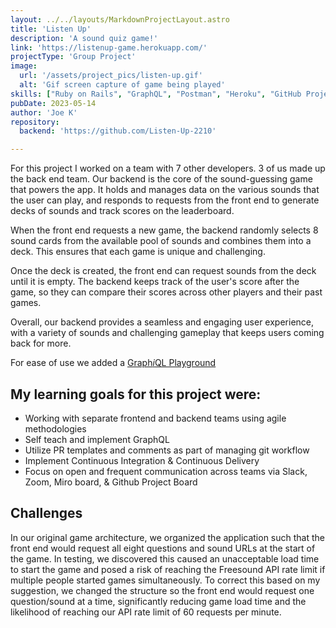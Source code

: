 ```yaml
---
layout: ../../layouts/MarkdownProjectLayout.astro
title: 'Listen Up'
description: 'A sound quiz game!'
link: 'https://listenup-game.herokuapp.com/'
projectType: 'Group Project'
image: 
  url: '/assets/project_pics/listen-up.gif' 
  alt: 'Gif screen capture of game being played'
skills: ["Ruby on Rails", "GraphQL", "Postman", "Heroku", "GitHub Projects", "CI CD", "REST API", "VCR / WebMock", "RSpec", "ActiveRecord", "SQL"]
pubDate: 2023-05-14
author: 'Joe K'
repository:
  backend: 'https://github.com/Listen-Up-2210'

---
```

For this project I worked on a team with 7 other developers. 3 of us made up the back end team. Our backend is the core of the sound-guessing game that powers the app. It holds and manages data on the various sounds that the user can play, and responds to requests from the front end to generate decks of sounds and track scores on the leaderboard.

When the front end requests a new game, the backend randomly selects 8 sound cards from the available pool of sounds and combines them into a deck. This ensures that each game is unique and challenging.

Once the deck is created, the front end can request sounds from the deck until it is empty. The backend keeps track of the user's score after the game, so they can compare their scores across other players and their past games.

Overall, our backend provides a seamless and engaging user experience, with a variety of sounds and challenging gameplay that keeps users coming back for more.

For ease of use we added a [Graph*i*QL Playground](https://listen-up-be.herokuapp.com/graphiql)

## My learning goals for this project were:
- Working with separate frontend and backend teams using agile methodologies
- Self teach and implement GraphQL
- Utilize PR templates and comments as part of managing git workflow
- Implement Continuous Integration & Continuous Delivery
- Focus on open and frequent communication across teams via Slack, Zoom, Miro board, & Github Project Board

## Challenges
In our original game architecture, we organized the application such that the front end would request all eight questions and sound URLs at the start of the game. In testing, we discovered this caused an unacceptable load time to start the game and posed a risk of reaching the Freesound API rate limit if multiple people started games simultaneously. To correct this based on my suggestion, we changed the structure so the front end would request one question/sound at a time, significantly reducing game load time and the likelihood of reaching our API rate limit of 60 requests per minute.